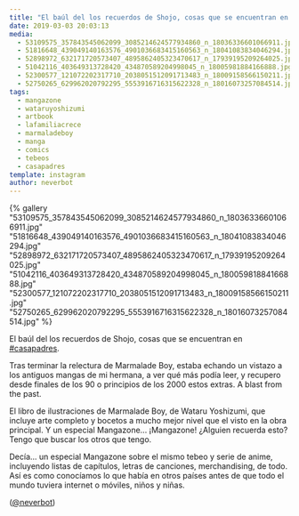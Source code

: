 ```yaml
---
title: "El baúl del los recuerdos de Shojo, cosas que se encuentran en #casapadres"
date: 2019-03-03 20:03:13
media: 
  - 53109575_357843545062099_3085214624577934860_n_18036336601066911.jpg
  - 51816648_439049140163576_4901036683415160563_n_18041083834046294.jpg
  - 52898972_632171720573407_4895862405323470617_n_17939195209264025.jpg
  - 51042116_403649313728420_434870589204998045_n_18005981884166888.jpg
  - 52300577_121072202317710_2038051512091713483_n_18009158566150211.jpg
  - 52750265_629962020792295_5553916716315622328_n_18016073257084514.jpg
tags: 
  - mangazone
  - wataruyoshizumi
  - artbook
  - lafamiliacrece
  - marmaladeboy
  - manga
  - comics
  - tebeos
  - casapadres
template: instagram
author: neverbot
---
```


{% gallery "53109575_357843545062099_3085214624577934860_n_18036336601066911.jpg" "51816648_439049140163576_4901036683415160563_n_18041083834046294.jpg" "52898972_632171720573407_4895862405323470617_n_17939195209264025.jpg" "51042116_403649313728420_434870589204998045_n_18005981884166888.jpg" "52300577_121072202317710_2038051512091713483_n_18009158566150211.jpg" "52750265_629962020792295_5553916716315622328_n_18016073257084514.jpg" %}

El baúl del los recuerdos de Shojo, cosas que se encuentran en [#casapadres](/tags/casapadres).

Tras terminar la relectura de Marmalade Boy, estaba echando un vistazo a los antiguos mangas de mi hermana, a ver qué más podía leer, y recupero desde finales de los 90 o principios de los 2000 estos extras. A blast from the past.

El libro de ilustraciones de Marmalade Boy, de Wataru Yoshizumi, que incluye arte completo y bocetos a mucho mejor nivel que el visto en la obra principal. Y un especial Mangazone... ¡Mangazone! ¿Alguien recuerda esto? Tengo que buscar los otros que tengo.

Decía... un especial Mangazone sobre el mismo tebeo y serie de anime, incluyendo listas de capítulos, letras de canciones, merchandising, de todo. Así es como conocíamos lo que había en otros países antes de que todo el mundo tuviera internet o móviles, niños y niñas.

([@neverbot](https://instagram.com/neverbot))
